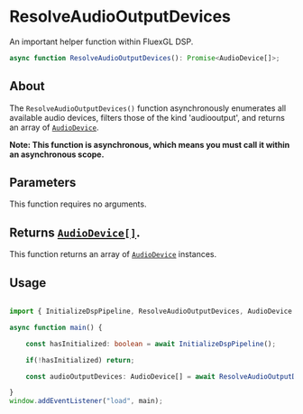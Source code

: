 # ResolveAudioOutputDevices

An important helper function within FluexGL DSP. 

```ts
async function ResolveAudioOutputDevices(): Promise<AudioDevice[]>;
```

## About

The ``ResolveAudioOutputDevices()`` function asynchronously enumerates all available audio devices, filters those of the kind 'audiooutput', and returns an array of [``AudioDevice``](../core/AudioDevice.md).

**Note: This function is asynchronous, which means you must call it within an asynchronous scope.**

## Parameters
This function requires no arguments.

## Returns [``AudioDevice[]``](../core/AudioDevice.md).
This function returns an array of [``AudioDevice``](../core/AudioDevice.md) instances.

## Usage
```ts

import { InitializeDspPipeline, ResolveAudioOutputDevices, AudioDevice } from "@fluexgl/dsp";

async function main() {

    const hasInitialized: boolean = await InitializeDspPipeline();

    if(!hasInitialized) return;

    const audioOutputDevices: AudioDevice[] = await ResolveAudioOutputDevices();

}
window.addEventListener("load", main);
```